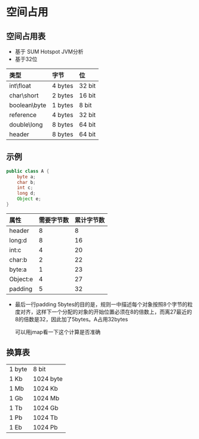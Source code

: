 # 空间占用

## 空间占用表

* 基于 SUM Hotspot JVM分析
* 基于32位

| 类型 | 字节 | 位 |
| :--- | :--- | :--- |
| int\float | 4 bytes | 32 bit |
| char\short | 2 bytes | 16 bit |
| boolean\byte | 1 bytes | 8 bit |
| reference | 4 bytes | 32 bit |
| double\long | 8 bytes | 64 bit |
| header | 8 bytes | 64 bit |

## 示例

```java
public class A {   
    byte a;   
    char b;   
    int c;   
    long d;   
    Object e;   
}
```

| 属性 | 需要字节数 | 累计字节数 |
| :--- | :--- | :--- |
| header | 8 | 8 |
| long:d | 8 | 16 |
| int:c | 4 | 20 |
| char:b | 2 | 22 |
| byte:a | 1 | 23 |
| Object:e | 4 | 27 |
| padding | 5 | 32 |

* 最后一行padding 5bytes的目的是，规则一中描述每个对象按照8个字节的粒度对齐，这样下一个分配的对象的开始位置必须在8的倍数上，而离27最近的8的倍数是32，因此加了5bytes。A占用32bytes

  可以用jmap看一下这个计算是否准确

## 换算表

|  |  |
| :--- | :--- |
| 1 byte | 8 bit |
| 1 Kb | 1024 byte |
| 1 Mb | 1024 Kb |
| 1 Gb | 1024 Mb |
| 1 Tb | 1024 Gb |
| 1 Pb | 1024 Tb |
| 1 Eb | 1024 Pb |


